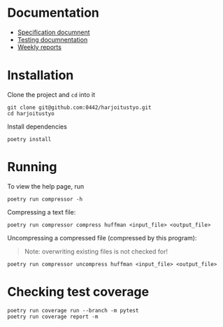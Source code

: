 # Documentation

- [Specification documnent](/docs/specification.md)
- [Testing documnentation](/docs/testing.md)
- [Weekly reports](/docs/weekly-reports/)

# Installation

Clone the project and `cd` into it

```shell
git clone git@github.com:0442/harjoitustyo.git
cd harjoitustyo
```

Install dependencies

```shell
poetry install
```

# Running
To view the help page, run
```shell
poetry run compressor -h
```
Compressing a text file:
```shell
poetry run compressor compress huffman <input_file> <output_file>
```

Uncompressing a compressed file (compressed by this program):
> Note: overwriting existing files is not checked for!
```shell
poetry run compressor uncompress huffman <input_file> <output_file>
```

# Checking test coverage

```shell
poetry run coverage run --branch -m pytest
poetry run coverage report -m
```
